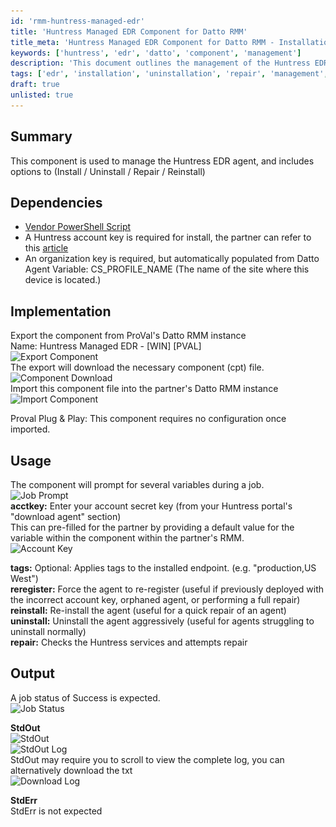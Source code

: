 ```yaml
---
id: 'rmm-huntress-managed-edr'
title: 'Huntress Managed EDR Component for Datto RMM'
title_meta: 'Huntress Managed EDR Component for Datto RMM - Installation and Management'
keywords: ['huntress', 'edr', 'datto', 'component', 'management']
description: 'This document outlines the management of the Huntress EDR agent, detailing installation, uninstallation, repair, and reinstallation processes within the Datto RMM environment. It includes necessary dependencies, implementation steps, usage instructions, and expected output for successful job execution.'
tags: ['edr', 'installation', 'uninstallation', 'repair', 'management', 'datto', 'component']
draft: true
unlisted: true
---
```

## Summary

This component is used to manage the Huntress EDR agent, and includes options to (Install / Uninstall / Repair / Reinstall)  

## Dependencies

- [Vendor PowerShell Script](https://raw.githubusercontent.com/huntresslabs/deployment-scripts/main/Powershell/InstallHuntress.powershellv2.ps1)
- A Huntress account key is required for install, the partner can refer to this [article](https://support.huntress.io/hc/en-us/articles/4404012734227-Using-Account-Keys-Organization-Keys-and-Agent-Tags)
- An organization key is required, but automatically populated from Datto Agent Variable: CS_PROFILE_NAME (The name of the site where this device is located.)

## Implementation

Export the component from ProVal's Datto RMM instance  
Name: Huntress Managed EDR - [WIN] [PVAL]  
![Export Component](..\..\static\img\EPM---Windows-Configuration---Component---Huntress-Managed-EDR---WIN-PVAL\image_1.png)  
The export will download the necessary component (cpt) file.  
![Component Download](..\..\static\img\EPM---Windows-Configuration---Component---Huntress-Managed-EDR---WIN-PVAL\image_2.png)  
Import this component file into the partner's Datto RMM instance  
![Import Component](..\..\static\img\EPM---Windows-Configuration---Component---Huntress-Managed-EDR---WIN-PVAL\image_3.png)  

Proval Plug & Play: This component requires no configuration once imported.

## Usage

The component will prompt for several variables during a job.  
![Job Prompt](..\..\static\img\EPM---Windows-Configuration---Component---Huntress-Managed-EDR---WIN-PVAL\image_4.png)  
**acctkey:** Enter your account secret key (from your Huntress portal's "download agent" section)  
This can pre-filled for the partner by providing a default value for the variable within the component within the partner's RMM.  
![Account Key](..\..\static\img\EPM---Windows-Configuration---Component---Huntress-Managed-EDR---WIN-PVAL\image_5.png)  

**tags:** Optional: Applies tags to the installed endpoint. (e.g. "production,US West")  
**reregister:** Force the agent to re-register (useful if previously deployed with the incorrect account key, orphaned agent, or performing a full repair)  
**reinstall:** Re-install the agent (useful for a quick repair of an agent)  
**uninstall:** Uninstall the agent aggressively (useful for agents struggling to uninstall normally)  
**repair:** Checks the Huntress services and attempts repair  

## Output

A job status of Success is expected.  
![Job Status](..\..\static\img\EPM---Windows-Configuration---Component---Huntress-Managed-EDR---WIN-PVAL\image_6.png)  

**StdOut**  
![StdOut](..\..\static\img\EPM---Windows-Configuration---Component---Huntress-Managed-EDR---WIN-PVAL\image_7.png)  
![StdOut Log](..\..\static\img\EPM---Windows-Configuration---Component---Huntress-Managed-EDR---WIN-PVAL\image_8.png)  
StdOut may require you to scroll to view the complete log, you can alternatively download the txt  
![Download Log](..\..\static\img\EPM---Windows-Configuration---Component---Huntress-Managed-EDR---WIN-PVAL\image_9.png)  

**StdErr**  
StdErr is not expected




